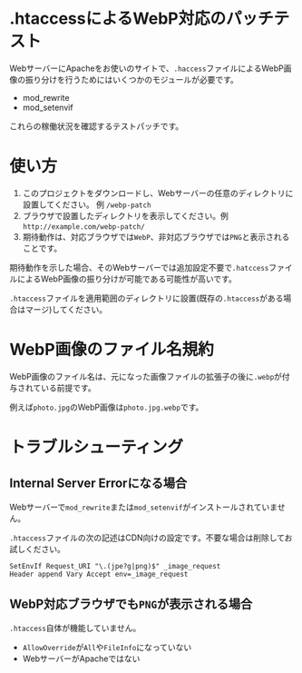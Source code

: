 # .htaccessによるWebP対応のパッチテスト

WebサーバーにApacheをお使いのサイトで、`.haccess`ファイルによるWebP画像の振り分けを行うためにはいくつかのモジュールが必要です。

* mod_rewrite
* mod_setenvif

これらの稼働状況を確認するテストパッチです。

# 使い方

1. このプロジェクトをダウンロードし、Webサーバーの任意のディレクトリに設置してください。 例 `/webp-patch`
2. ブラウザで設置したディレクトリを表示してください。例 `http://example.com/webp-patch/`
3. 期待動作は、対応ブラウザでは`WebP`、非対応ブラウザでは`PNG`と表示されることです。

期待動作を示した場合、そのWebサーバーでは追加設定不要で`.hatccess`ファイルによるWebP画像の振り分けが可能である可能性が高いです。

`.htaccess`ファイルを適用範囲のディレクトリに設置(既存の`.htaccess`がある場合はマージ)してください。

# WebP画像のファイル名規約

WebP画像のファイル名は、元になった画像ファイルの拡張子の後に`.webp`が付与されている前提です。

例えば`photo.jpg`のWebP画像は`photo.jpg.webp`です。

# トラブルシューティング

## Internal Server Errorになる場合

Webサーバーで`mod_rewrite`または`mod_setenvif`がインストールされていません。

`.htaccess`ファイルの次の記述はCDN向けの設定です。不要な場合は削除してお試しください。

```
SetEnvIf Request_URI "\.(jpe?g|png)$" _image_request
Header append Vary Accept env=_image_request
```

## WebP対応ブラウザでも`PNG`が表示される場合

`.htaccess`自体が機能していません。

* `AllowOverride`が`All`や`FileInfo`になっていない
* WebサーバーがApacheではない